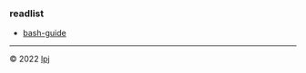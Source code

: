 
### readlist

- [bash-guide](https://readlist-lpj.github.io/bash-guide/)

---

© 2022 [lpj](https://liupj.top/academic)
